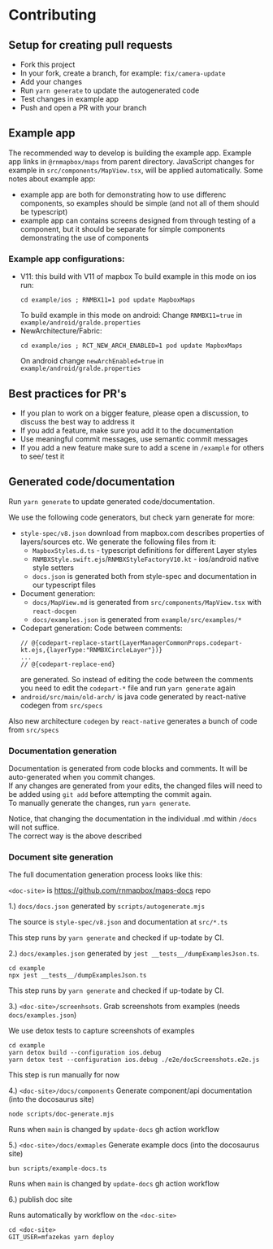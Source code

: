 # Contributing

## Setup for creating pull requests
- Fork this project
- In your fork, create a branch, for example: `fix/camera-update`
- Add your changes
- Run `yarn generate` to update the autogenerated code
- Test changes in example app
- Push and open a PR with your branch

## Example app
The recommended way to develop is building the example app. Example app links in `@rnmapbox/maps` from parent directory. JavaScript changes for example in `src/components/MapView.tsx`, will be applied automatically.
Some notes about example app:
- example app are both for demonstrating how to use differenc components, so examples should be simple (and not all of them should be typescript)
- example app can contains screens designed from through testing of a component, but it should be separate for simple components demonstrating the use of components

### Example app configurations:

- V11: this build with V11 of mapbox 
  To build example in this mode on ios run:
  ```
  cd example/ios ; RNMBX11=1 pod update MapboxMaps
  ```
  To build example in this mode on android:
  Change `RNMBX11=true` in `example/android/gralde.properties`
- NewArchitecture/Fabric:
  ```
  cd example/ios ; RCT_NEW_ARCH_ENABLED=1 pod update MapboxMaps
  ```
  On android change `newArchEnabled=true` in `example/android/gralde.properties`


## Best practices for PR's
- If you plan to work on a bigger feature, please open a discussion, to discuss the best way to address it
- If you add a feature, make sure you add it to the documentation
- Use meaningful commit messages, use semantic commit messages
- If you add a new feature make sure to add a scene in `/example` for others to see/ test it

## Generated code/documentation

Run `yarn generate` to update generated code/documentation.

We use the following code generators, but check yarn generate for more:
- `style-spec/v8.json` download from mapbox.com describes properties of layers/sources etc. We generate the following files from it:
  - `MapboxStyles.d.ts` - typescript definitions for different Layer styles
  - `RNMBXStyle.swift.ejs`/`RNMBXStyleFactoryV10.kt` - ios/android native style setters
  - `docs.json` is generated both from style-spec and documentation in our typescript files
- Document generation:
  - `docs/MapView.md` is generated from `src/components/MapView.tsx` with `react-docgen` 
  - `docs/examples.json` is generated from `example/src/examples/*`
- Codepart generation:
  Code between comments:
    ```
    // @{codepart-replace-start(LayerManagerCommonProps.codepart-kt.ejs,{layerType:"RNMBXCircleLayer"})}
    ...
    // @{codepart-replace-end}
    ```
  are generated. So instead of editing the code between the comments you need to edit the `codepart-*` file and run
  `yarn generate` again
- `android/src/main/old-arch/` is java code generated by react-native codegen from `src/specs`

Also new architecture `codegen` by `react-native` generates a bunch of code from `src/specs`
  
### Documentation generation

Documentation is generated from code blocks and comments.  It will be auto-generated when you commit changes.  
If any changes are generated from your edits, the changed files will need to be added using `git add` before attempting the commit again.  
To manually generate the changes, run `yarn generate`.  

Notice, that changing the documentation in the individual <COMPONENT>.md within `/docs` will not suffice.  
The correct way is the above described

### Document site generation

The full documentation generation process looks like this:

`<doc-site>` is https://github.com/rnmapbox/maps-docs repo

1.) `docs/docs.json` generated by `scripts/autogenerate.mjs`

  The source is `style-spec/v8.json` and documentation at `src/*.ts`

  This step runs by `yarn generate` and checked if up-todate by CI.

2.) `docs/examples.json`  generated by `jest __tests__/dumpExamplesJson.ts`.

  ```
  cd example
  npx jest __tests__/dumpExamplesJson.ts
  ```

  This step runs by `yarn generate` and checked if up-todate by CI.

3.) `<doc-site>/screenhsots`. Grab screenshots from examples (needs `docs/examples.json`)

  We use detox tests to capture screenshots of examples
  ```
  cd example
  yarn detox build --configuration ios.debug
  yarn detox test --configuration ios.debug ./e2e/docScreenshots.e2e.js
  ```

  This step is run manually for now

4.) `<doc-site>/docs/components` Generate component/api documentation (into the docosaurus site)

  ```
  node scripts/doc-generate.mjs
  ```

  Runs when `main` is changed by `update-docs` gh action workflow

5.) `<doc-site>/docs/exmaples` Generate example docs (into the docosaurus site)

  ```
  bun scripts/example-docs.ts
  ```

  Runs when `main` is changed by `update-docs` gh action workflow

6.) publish doc site

  Runs automatically by workflow on the `<doc-site>`

  ```
  cd <doc-site>
  GIT_USER=mfazekas yarn deploy
  ```



